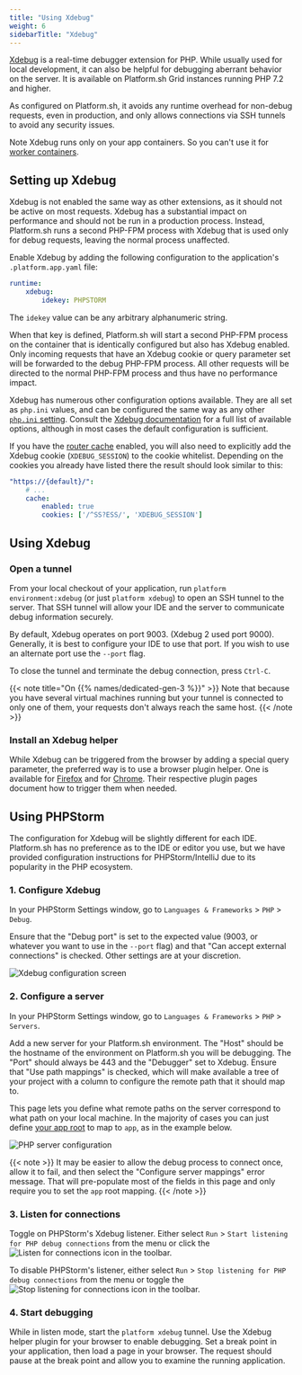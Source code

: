 ```yaml
---
title: "Using Xdebug"
weight: 6
sidebarTitle: "Xdebug"
---
```


[Xdebug](https://xdebug.org/) is a real-time debugger extension for PHP.  While usually used for local development, it can also be helpful for debugging aberrant behavior on the server.  It is available on Platform.sh Grid instances running PHP 7.2 and higher.

As configured on Platform.sh, it avoids any runtime overhead for non-debug requests, even in production, and only allows connections via SSH tunnels to avoid any security issues.

Note Xdebug runs only on your app containers.
So you can't use it for [worker containers](../../create-apps/workers.md).

## Setting up Xdebug

Xdebug is not enabled the same way as other extensions, as it should not be active on most requests.  Xdebug has a substantial impact on performance and should not be run in a production process.  Instead, Platform.sh runs a second PHP-FPM process with Xdebug that is used only for debug requests, leaving the normal process unaffected.

Enable Xdebug by adding the following configuration to the application's `.platform.app.yaml` file:

```yaml
runtime:
    xdebug:
        idekey: PHPSTORM
```

The `idekey` value can be any arbitrary alphanumeric string.

When that key is defined, Platform.sh will start a second PHP-FPM process on the container that is identically configured but also has Xdebug enabled.  Only incoming requests that have an Xdebug cookie or query parameter set will be forwarded to the debug PHP-FPM process.  All other requests will be directed to the normal PHP-FPM process and thus have no performance impact.

Xdebug has numerous other configuration options available.  They are all set as `php.ini` values, and can be configured the same way as any other [`php.ini` setting](/languages/php/ini.md).  Consult the [Xdebug documentation](https://xdebug.org/docs/) for a full list of available options, although in most cases the default configuration is sufficient.

If you have the [router cache](../../define-routes/cache.md) enabled, you will also need to explicitly add the Xdebug cookie (`XDEBUG_SESSION`) to the cookie whitelist.  Depending on the cookies you already have listed there the result should look similar to this:

```yaml
"https://{default}/":
    # ...
    cache:
        enabled: true
        cookies: ['/^SS?ESS/', 'XDEBUG_SESSION']
```

## Using Xdebug

### Open a tunnel

From your local checkout of your application, run `platform environment:xdebug` (or just `platform xdebug`) to open an SSH tunnel to the server.  That SSH tunnel will allow your IDE and the server to communicate debug information securely.

By default, Xdebug operates on port 9003. (Xdebug 2 used port 9000). Generally, it is best to configure your IDE to use that port.  If you wish to use an alternate port use the `--port` flag.

To close the tunnel and terminate the debug connection, press `Ctrl-C`.

{{< note title="On {{% names/dedicated-gen-3 %}}" >}}
Note that because you have several virtual machines running but your tunnel is connected to only one of them,
your requests don't always reach the same host.
{{< /note >}}

### Install an Xdebug helper

While Xdebug can be triggered from the browser by adding a special query parameter, the preferred way is to use a browser plugin helper.  One is available for [Firefox](https://addons.mozilla.org/en-US/firefox/addon/xdebug-helper-for-firefox/) and for [Chrome](https://chrome.google.com/webstore/detail/xdebug-helper/eadndfjplgieldjbigjakmdgkmoaaaoc).  Their respective plugin pages document how to trigger them when needed.

## Using PHPStorm

The configuration for Xdebug will be slightly different for each IDE.  Platform.sh has no preference as to the IDE or editor you use, but we have provided configuration instructions for PHPStorm/IntelliJ due to its popularity in the PHP ecosystem.

### 1. Configure Xdebug

In your PHPStorm Settings window, go to `Languages & Frameworks` > `PHP` > `Debug`.

Ensure that the "Debug port" is set to the expected value (9003, or whatever you want to use in the `--port` flag) and that "Can accept external connections" is checked.  Other settings are at your discretion.

![Xdebug configuration screen](/images/xdebug/xdebug-settings.png "0.6")

### 2. Configure a server

In your PHPStorm Settings window, go to `Languages & Frameworks` > `PHP` > `Servers`.

Add a new server for your Platform.sh environment.  The "Host" should be the hostname of the environment on Platform.sh you will be debugging.  The "Port" should always be 443 and the "Debugger" set to Xdebug.  Ensure that "Use path mappings" is checked, which will make available a tree of your project with a column to configure the remote path that it should map to.

This page lets you define what remote paths on the server correspond to what path on your local machine.
In the majority of cases you can just define [your app root](../../create-apps/app-reference.md#root-directory)
to map to `app`, as in the example below.

![PHP server configuration](/images/xdebug/xdebug-servers.png "0.6")

{{< note >}}
It may be easier to allow the debug process to connect once, allow it to fail, and then select the "Configure server mappings" error message.  That will pre-populate most of the fields in this page and only require you to set the `app` root mapping.
{{< /note >}}

### 3. Listen for connections

Toggle on PHPStorm's Xdebug listener.  Either select `Run` > `Start listening for PHP debug connections` from the menu or click the ![Listen for connections](/images/xdebug/xdebug-phpstorm-not-listening.png "0.025-inline") icon in the toolbar.

To disable PHPStorm's listener, either select `Run` > `Stop listening for PHP debug connections` from the menu or toggle the ![Stop listening for connections](/images/xdebug/xdebug-phpstorm-listening.png "0.025-inline") icon in the toolbar.

### 4. Start debugging

While in listen mode, start the `platform xdebug` tunnel.  Use the Xdebug helper plugin for your browser to enable debugging.  Set a break point in your application, then load a page in your browser.  The request should pause at the break point and allow you to examine the running application.
